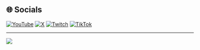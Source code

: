 
## 🌐 Socials
[![YouTube](https://img.shields.io/badge/YouTube-%23FF0000.svg?logo=YouTube&logoColor=white)](https://youtube.com/@oak4) [![X](https://img.shields.io/badge/X-black.svg?logo=X&logoColor=white)](https://x.com/4bt) [![Twitch](https://img.shields.io/badge/Twitch-%239146FF.svg?logo=Twitch&logoColor=white)](https://twitch.tv/oakwz) [![TikTok](https://img.shields.io/badge/TikTok-%23000000.svg?logo=TikTok&logoColor=white)](https://tiktok.com/@oak_wz)

---
[![](https://visitcount.itsvg.in/api?id=oak004&icon=0&color=0)](https://visitcount.itsvg.in)
